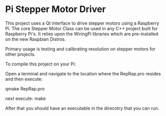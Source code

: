 # Pi Stepper Motor Driver
This project uses a Qt interface to drive stepper motors using a Raspberry Pi.
The core Stepper Motor Class can be used in any C++ project built for Raspberry Pi's.
It relies upon the WiringPi libraries which are pre-installed on the new Raspbian Distros.

Primary usage is testing and calibrating resolution on stepper motors for other projects.

To compile this project on your Pi:

Open a terminal and navigate to the location where the RepRap.pro resides and then execute:

  qmake RepRap.pro

next execute:
  make

After that you should have an executable in the direcotry that you can run.
  
